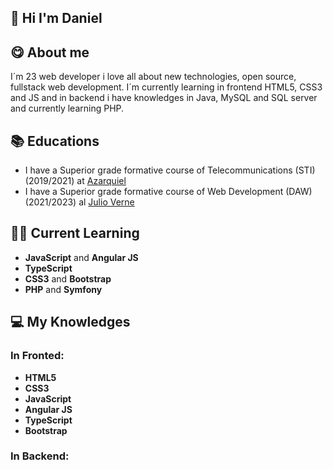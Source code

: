 ## 👋 Hi I'm Daniel

## 😋 About me
I´m 23 web developer i love all about new technologies, open source, fullstack web development.
I´m currently learning in frontend HTML5, CSS3 and JS
and in backend i have knowledges in Java, MySQL and SQL server and currently learning PHP.

## 📚 Educations
- I have a Superior grade formative course of Telecommunications (STI) (2019/2021) at [Azarquiel](http://www.ies-azarquiel.es/)
- I have a Superior grade formative course of Web Development (DAW) (2021/2023) al [Julio Verne](http://ies-julioverne.centros.castillalamancha.es/)

## 👨‍💻 Current Learning
  - **JavaScript** and **Angular JS**
  - **TypeScript**
  - **CSS3** and **Bootstrap**
  - **PHP** and **Symfony**
   
## 💻 My Knowledges
  <h3>In Fronted: </h3>
  <ul>
    <li><b>HTML5</b></li>
    <li><b>CSS3</b></li>
    <li><b>JavaScript</b></li>
    <li><b>Angular JS</b></li>
    <li><b>TypeScript</b></li>
    <li><b>Bootstrap</b></li>
  </ul>
      
   <h3> In Backend: </h3>
